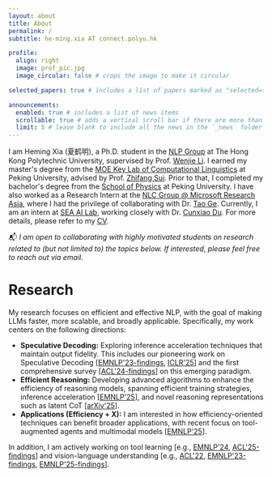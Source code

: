 ```yaml
---
layout: about
title: About
permalink: /
subtitle: he-ming.xia AT connect.polyu.hk

profile:
  align: right
  image: prof_pic.jpg
  image_circular: false # crops the image to make it circular

selected_papers: true # includes a list of papers marked as "selected={true}"

announcements:
  enabled: true # includes a list of news items
  scrollable: true # adds a vertical scroll bar if there are more than 3 news items
  limit: 5 # leave blank to include all the news in the `_news` folder
---
```


I am Heming Xia (夏鹤明), a Ph.D. student in the [NLP Group](https://polyunlp.github.io/) at The Hong Kong Polytechnic University, supervised by Prof. [Wenjie Li](https://www4.comp.polyu.edu.hk/~cswjli/). I earned my master's degree from the [MOE Key Lab of Computational Linguistics](https://icl.pku.edu.cn/) at Peking University, advised by Prof. [Zhifang Sui](https://cs.pku.edu.cn/info/1226/2014.htm). Prior to that, I completed my bachelor's degree from the [School of Physics](http://english.phy.pku.edu.cn/info/1017/5151.htm) at Peking University. I have also worked as a Research Intern at the [NLC Group @ Microsoft Research Asia](https://www.microsoft.com/en-us/research/group/natural-language-computing/), where I had the privilege of collaborating with Dr. [Tao Ge](https://scholar.google.com/citations?user=LYbs7Q8AAAAJ&hl=en). Currently, I am an intern at [SEA AI Lab](https://sail.sea.com/), working closely with Dr. [Cunxiao Du](https://nonvolatilememory.github.io/). For more details, please refer to my [CV](https://hemingkx.github.io/assets/pdf/CV.pdf).

📬 *I am open to collaborating with highly motivated students on research related to (but not limited to) the topics below. If interested, please feel free to reach out via email.*

# Research

My research focuses on efficient and effective NLP, with the goal of making LLMs faster, more scalable, and broadly applicable. Specifically, my work centers on the following directions:

- **Speculative Decoding:** Exploring inference acceleration techniques that maintain output fidelity. This includes our pioneering work on Speculative Decoding [[EMNLP'23-findings](https://aclanthology.org/2023.findings-emnlp.257/), [ICLR'25](https://openreview.net/forum?id=EKJhH5D5wA)] and the first comprehensive survey [[ACL'24-findings](https://aclanthology.org/2024.findings-acl.456/)] on this emerging paradigm.
- **Efficient Reasoning:** Developing advanced algorithms to enhance the efficiency of reasoning models, spanning efficient training strategies, inference acceleration [[EMNLP'25](https://arxiv.org/abs/2502.12067)], and novel reasoning representations such as latent CoT [[arXiv'25](https://arxiv.org/abs/2505.16782)].
- **Applications (Efficiency + X):** I am interested in how efficiency-oriented techniques can benefit broader applications, with recent focus on tool-augmented agents and multimodal models [[EMNLP'25](https://arxiv.org/abs/2508.16201)].

In addition, I am actively working on tool learning [e.g., [EMNLP'24](https://aclanthology.org/2024.emnlp-main.856/), [ACL'25-findings](https://aclanthology.org/2025.findings-acl.1107/)] and vision-language understanding [e.g., [ACL'22](https://aclanthology.org/2022.acl-long.66/), [EMNLP'23-findings](https://aclanthology.org/2023.findings-emnlp.133/), [EMNLP'25-findings](https://arxiv.org/abs/2502.13925)].
